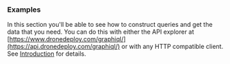 ### Examples

In this section you'll be able to see how to construct queries and get the data that you need. You can do this with either the API explorer at [https://www.dronedeploy.com/graphiql/](https://api.dronedeploy.com/graphiql/) or with any HTTP compatible client. See [Introduction](/introduction.md) for details.



